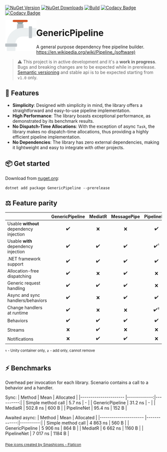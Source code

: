 [![NuGet Version](https://img.shields.io/nuget/v/GenericPipeline?label=NuGet)](https://www.nuget.org/packages/GenericPipeline/)
[![NuGet Downloads](https://img.shields.io/nuget/dt/GenericPipeline?label=Downloads)](https://www.nuget.org/packages/GenericPipeline/)
[![Build](https://github.com/lawrence-laz/generic-pipeline/workflows/Build/badge.svg)](https://github.com/lawrence-laz/generic-pipeline/actions?query=workflow%3ABuild)
[![Codacy Badge](https://app.codacy.com/project/badge/Grade/dd3ad618de8541a88ab111e260733a6f)](https://www.codacy.com/gh/lawrence-laz/generic-pipeline/dashboard?utm_source=github.com&amp;utm_medium=referral&amp;utm_content=lawrence-laz/generic-pipeline&amp;utm_campaign=Badge_Grade)
[![Codacy Badge](https://app.codacy.com/project/badge/Coverage/dd3ad618de8541a88ab111e260733a6f)](https://www.codacy.com/gh/lawrence-laz/generic-pipeline/dashboard?utm_source=github.com&utm_medium=referral&utm_content=lawrence-laz/generic-pipeline&utm_campaign=Badge_Coverage)

<img align="left" width="100" height="100" src="images/icon.png">

# GenericPipeline

A general purpose dependency free pipeline builder.
https://en.wikipedia.org/wiki/Pipeline_(software)

> ⚠️ This project is in active development and it's a **work in progress**. Bugs and breaking changes are to be expected while in prerelease. [Semantic versioning](https://semver.org/) and stable api is to be expected starting from `v1.0` only.

## 🌟 Features
- **Simplicity**: Designed with simplicity in mind, the library offers a straightforward and easy-to-use pipeline implementation.
- **High Performance**: The library boasts exceptional performance, as demonstrated by its benchmark results.
- **No Dispatch-Time Allocations**: With the exception of async `Task`, the library makes no dispatch-time allocations, thus providing a highly efficient pipeline implementation.
- **No Dependencies**: The library has zero external dependencies, making it lightweight and easy to integrate with other projects.

## 📦️ Get started
Download from [nuget.org](https://www.nuget.org/packages/GenericPipeline/0.0.1-preview):
```
dotnet add package GenericPipeline --prerelease
```
## ⚖️ Feature parity
|                                               | GenericPipeline | MediatR | MessagePipe | PipelineNet | Mediator |
|-----------------------------------------------|:---------------:|:-------:|:-----------:|:-----------:|:--------:|
| Usable **without** dependency injection       |              ✔️  |     ❌  |          ❌ |          ✔️  |       ❌ |
| Usable **with** dependency injection          |              ✔️  |     ✔️   |          ✔️  |          ✔️¹ |       ✔️  |
| .NET framework support                        |              ✔️  |     ✔️   |          ✔️  |          ✔️  |       ❌ |
| Allocation-free dispatching                   |              ✔️  |     ❌  |          ✔️  |          ❌ |       ✔️  |
| Generic request handling                      |              ✔️  |     ✔️   |          ✔️  |          ❌ |       ✔️  |
| Async and sync handlers/behaviors             |              ✔️  |     ❌  |          ✔️  |          ✔️  |       ❌ |
| Change handlers at runtime                    |              ✔️  |     ❌  |          ❌ |          ✔️² |       ❌ |
| Behaviors                                     |              ✔️  |     ✔️   |          ✔️  |          ✔️  |       ✔️  |
| Streams                                       |              ❌ |     ✔️   |          ❌ |          ❌ |       ✔️  |
| Notifications                                 |              ❌ |     ✔️   |          ✔️  |          ❌ |       ✔️  |

¹ <sup>- Unity container only,</sup>
² <sup>- add only, cannot remove</sup>


## ⚡️ Benchmarks
Overhead per invocation for each library. Scenario contains a call to a behavior and a handler.

Sync:
|                Method |         Mean | Allocated |
|---------------------- |-------------:|----------:|
|    Simple method call |       5.7 ns |         - |
|       GenericPipeline |      31.2 ns |         - |
|               MediatR |     502.8 ns |     600 B |
|           PipelineNet |      95.4 ns |     152 B |

Awaited async:
|                Method |         Mean | Allocated |
|---------------------- |-------------:|----------:|
|    Simple method call |     4 863 ns |     560 B |
|       GenericPipeline |     5 906 ns |     864 B |
|               MediatR |     6 662 ns |    1160 B |
|           PipelineNet |     7 017 ns |    1184 B |
 
<sub>
<a href="https://www.flaticon.com/free-icons/pipe" title="pipe icons">Pipe icons created by Smashicons - Flaticon</a>
</sub>

